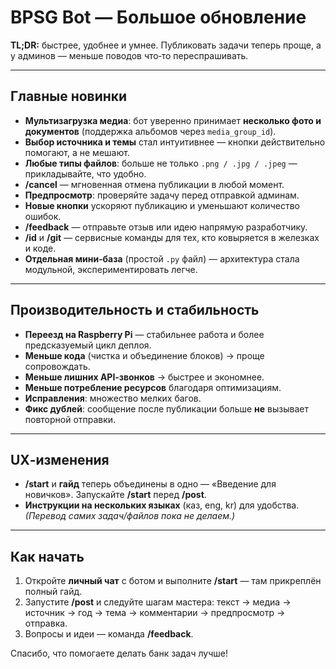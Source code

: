 # BPSG Bot — Большое обновление

**TL;DR:** быстрее, удобнее и умнее. Публиковать задачи теперь проще, а у админов — меньше поводов что‑то переспрашивать.

---

## Главные новинки
- **Мультизагрузка медиа**: бот уверенно принимает **несколько фото и документов** (поддержка альбомов через `media_group_id`).
- **Выбор источника и темы** стал интуитивнее — кнопки действительно помогают, а не мешают.
- **Любые типы файлов**: больше не только `.png / .jpg / .jpeg` — прикладывайте, что удобно.
- **/cancel** — мгновенная отмена публикации в любой момент.
- **Предпросмотр**: проверяйте задачу перед отправкой админам.
- **Новые кнопки** ускоряют публикацию и уменьшают количество ошибок.
- **/feedback** — отправьте отзыв или идею напрямую разработчику.
- **/id** и **/git** — сервисные команды для тех, кто ковыряется в железках и коде.
- **Отдельная мини‑база** (простой `.py` файл) — архитектура стала модульной, экспериментировать легче.

---

## Производительность и стабильность
- **Переезд на Raspberry Pi** — стабильнее работа и более предсказуемый цикл деплоя.
- **Меньше кода** (чистка и объединение блоков) → проще сопровождать.
- **Меньше лишних API‑звонков** → быстрее и экономнее.
- **Меньше потребление ресурсов** благодаря оптимизациям.
- **Исправления**: множество мелких багов.
- **Фикс дублей**: сообщение после публикации больше **не** вызывает повторной отправки.

---

## UX‑изменения
- **/start** и **гайд** теперь объединены в одно — «Введение для новичков». Запускайте **/start** перед **/post**.
- **Инструкции на нескольких языках** (каз, eng, kr) для удобства. *(Перевод самих задач/файлов пока не делаем.)*

---

## Как начать
1. Откройте **личный чат** с ботом и выполните **/start** — там прикреплён полный гайд.
2. Запустите **/post** и следуйте шагам мастера: текст → медиа → источник → год → тема → комментарии → предпросмотр → отправка.
3. Вопросы и идеи — команда **/feedback**.

Спасибо, что помогаете делать банк задач лучше!


